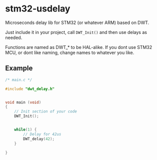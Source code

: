# stm32-usdelay
Microseconds delay lib for STM32 (or whatever ARM) based on DWT.

Just include it in your project, call `DWT_Init()` and then use delays as needed.

Functions are named as DWT_* to be HAL-alike.
If you dont use STM32 MCU, or dont like naming, change names to whatever you like.


## Example

```c
/* main.c */

#include "dwt_delay.h"


void main (void)
{
    // Init section of your code
    DWT_Init();


    while(1) {
        // Delay for 42us
        DWT_delay(42);
    }

}
```

